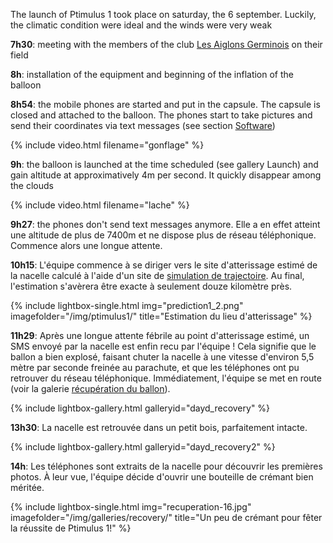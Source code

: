 The launch of Ptimulus 1 took place on saturday, the 6 september. Luckily, the climatic condition were ideal and the winds were very weak

<b>7h30</b>: meeting with the members of the club [Les Aiglons Germinois](http://les-aiglons-germinois.blog4ever.com/) on their field

<b>8h</b>: installation of the equipment and beginning of the inflation of the balloon

<b>8h54</b>: the mobile phones are started and put in the capsule. The capsule is closed and attached to the balloon. The phones start to take pictures and send their coordinates via text messages (see section [Software](/ptimulus1/software/))

<p>
{% include video.html filename="gonflage" %}
</p>

<b>9h</b>: the balloon is launched at the time scheduled (see gallery Launch) and gain altitude at approximatively 4m per second. It quickly disappear among the clouds

<p>
{% include video.html filename="lache" %}
</p>

<b>9h27</b>: the phones don't send text messages anymore. Elle a en effet atteint une altitude de plus de 7400m et ne dispose plus de réseau téléphonique.
Commence alors une longue attente.

<b>10h15</b>: L'équipe commence à se diriger vers le site d'atterissage estimé de la nacelle calculé à l'aide d'un site de [simulation de trajectoire](http://predict.habhub.org).
Au final, l'estimation s'avèrera être exacte à seulement douze kilomètre près.

<p>
{% include lightbox-single.html img="prediction1_2.png" imagefolder="/img/ptimulus1/" title="Estimation du lieu d'atterissage" %}
</p>

<b>11h29</b>: Après une longue attente fébrile au point d'atterissage estimé, un SMS envoyé par la nacelle est enfin recu par l'équipe !
Cela signifie que le ballon a bien explosé, faisant chuter la nacelle à une vitesse d'environ 5,5 mètre par seconde freinée au parachute, et que les téléphones ont pu retrouver du réseau téléphonique. Immédiatement, l'équipe se met en route (voir la galerie [récupération du ballon](/ptimulus1/galleries/recovery/)).

{% include lightbox-gallery.html galleryid="dayd_recovery" %}

<b>13h30</b>: La nacelle est retrouvée dans un petit bois, parfaitement intacte.

{% include lightbox-gallery.html galleryid="dayd_recovery2" %}

<b>14h</b>: Les téléphones sont extraits de la nacelle pour découvrir les premières photos. À leur vue, l'équipe décide d'ouvrir une bouteille de crémant bien méritée.

<p>
{% include lightbox-single.html img="recuperation-16.jpg" imagefolder="/img/galleries/recovery/" title="Un peu de crémant pour fêter la réussite de Ptimulus 1!" %}
</p>
